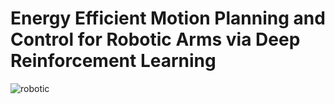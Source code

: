 # Energy Efficient Motion Planning and Control for Robotic Arms via Deep Reinforcement Learning
![robotic](https://user-images.githubusercontent.com/31162098/155271914-fd2713bf-4d3f-43b4-8ab3-940597280d78.gif)
